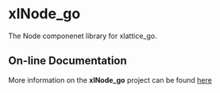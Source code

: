 # xlNode_go

The Node componenet library for xlattice_go.

## On-line Documentation

More information on the **xlNode_go** project can be found [here](https://jddixon.github.io/xlNode_go)
